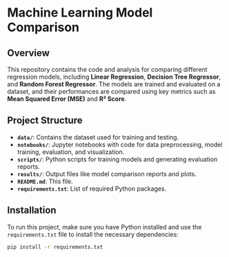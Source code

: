 # Machine Learning Model Comparison

## Overview
This repository contains the code and analysis for comparing different regression models, including **Linear Regression**, **Decision Tree Regressor**, and **Random Forest Regressor**. The models are trained and evaluated on a dataset, and their performances are compared using key metrics such as **Mean Squared Error (MSE)** and **R² Score**.

## Project Structure
- **`data/`**: Contains the dataset used for training and testing.
- **`notebooks/`**: Jupyter notebooks with code for data preprocessing, model training, evaluation, and visualization.
- **`scripts/`**: Python scripts for training models and generating evaluation reports.
- **`results/`**: Output files like model comparison reports and plots.
- **`README.md`**: This file.
- **`requirements.txt`**: List of required Python packages.

## Installation
To run this project, make sure you have Python installed and use the `requirements.txt` file to install the necessary dependencies:

```bash
pip install -r requirements.txt
